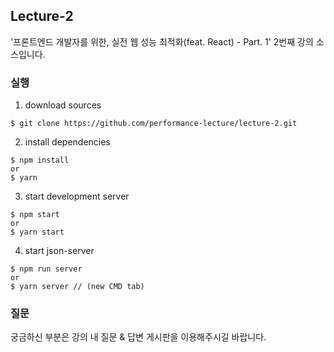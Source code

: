 ## Lecture-2

'프론트엔드 개발자를 위한, 실전 웹 성능 최적화(feat. React) - Part. 1' 2번째 강의 소스입니다.

### 실행

1. download sources

```
$ git clone https://github.com/performance-lecture/lecture-2.git
```

2. install dependencies

```
$ npm install
or
$ yarn
```

3. start development server

```
$ npm start
or
$ yarn start
```

4. start json-server

```
$ npm run server
or
$ yarn server // (new CMD tab)
```

### 질문

궁금하신 부분은 강의 내 질문 & 답변 게시판을 이용해주시길 바랍니다.
